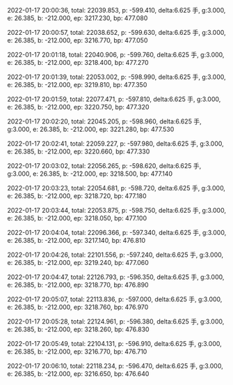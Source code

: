 2022-01-17 20:00:36, total: 22039.853, p: -599.410, delta:6.625 手, g:3.000, e: 26.385, b: -212.000, ep: 3217.230, bp: 477.080

2022-01-17 20:00:57, total: 22038.652, p: -599.630, delta:6.625 手, g:3.000, e: 26.385, b: -212.000, ep: 3216.770, bp: 477.050

2022-01-17 20:01:18, total: 22040.906, p: -599.760, delta:6.625 手, g:3.000, e: 26.385, b: -212.000, ep: 3218.400, bp: 477.270

2022-01-17 20:01:39, total: 22053.002, p: -598.990, delta:6.625 手, g:3.000, e: 26.385, b: -212.000, ep: 3219.810, bp: 477.350

2022-01-17 20:01:59, total: 22077.471, p: -597.810, delta:6.625 手, g:3.000, e: 26.385, b: -212.000, ep: 3220.750, bp: 477.320

2022-01-17 20:02:20, total: 22045.205, p: -598.960, delta:6.625 手, g:3.000, e: 26.385, b: -212.000, ep: 3221.280, bp: 477.530

2022-01-17 20:02:41, total: 22059.227, p: -597.980, delta:6.625 手, g:3.000, e: 26.385, b: -212.000, ep: 3220.660, bp: 477.330

2022-01-17 20:03:02, total: 22056.265, p: -598.620, delta:6.625 手, g:3.000, e: 26.385, b: -212.000, ep: 3218.500, bp: 477.140

2022-01-17 20:03:23, total: 22054.681, p: -598.720, delta:6.625 手, g:3.000, e: 26.385, b: -212.000, ep: 3218.720, bp: 477.180

2022-01-17 20:03:44, total: 22053.875, p: -598.750, delta:6.625 手, g:3.000, e: 26.385, b: -212.000, ep: 3218.050, bp: 477.100

2022-01-17 20:04:04, total: 22096.366, p: -597.340, delta:6.625 手, g:3.000, e: 26.385, b: -212.000, ep: 3217.140, bp: 476.810

2022-01-17 20:04:26, total: 22101.556, p: -597.240, delta:6.625 手, g:3.000, e: 26.385, b: -212.000, ep: 3219.240, bp: 477.060

2022-01-17 20:04:47, total: 22126.793, p: -596.350, delta:6.625 手, g:3.000, e: 26.385, b: -212.000, ep: 3218.770, bp: 476.890

2022-01-17 20:05:07, total: 22113.836, p: -597.000, delta:6.625 手, g:3.000, e: 26.385, b: -212.000, ep: 3218.760, bp: 476.970

2022-01-17 20:05:28, total: 22124.961, p: -596.380, delta:6.625 手, g:3.000, e: 26.385, b: -212.000, ep: 3218.260, bp: 476.830

2022-01-17 20:05:49, total: 22104.131, p: -596.910, delta:6.625 手, g:3.000, e: 26.385, b: -212.000, ep: 3216.770, bp: 476.710

2022-01-17 20:06:10, total: 22118.234, p: -596.470, delta:6.625 手, g:3.000, e: 26.385, b: -212.000, ep: 3216.650, bp: 476.640